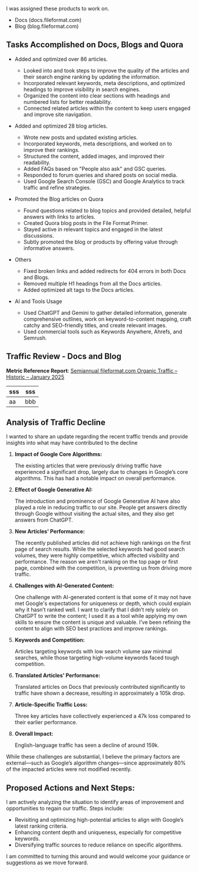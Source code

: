 
I was assigned these products to work on.

- Docs (docs.fileformat.com)
- Blog (blog.fileformat.com)

## Tasks Accomplished on Docs, Blogs and Quora

- Added and optimized over 86 articles.
   - Looked into and took steps to improve the quality of the articles and their search engine ranking by updating the information.
   - Incorporated relevant keywords, meta descriptions, and optimized headings to improve visibility in search engines.
   - Organized the content into clear sections with headings and numbered lists for better readability.
   - Connected related articles within the content to keep users engaged and improve site navigation.
- Added and optimized 28 blog articles.
  - Wrote new posts and updated existing articles.
  - Incorporated keywords, meta descriptions, and worked on to improve their rankings.
  - Structured the content, added images, and improved their readability.
  - Added FAQs based on "People also ask" and GSC queries.
  - Responded to forum queries and shared posts on social media.
  - Used Google Search Console (GSC) and Google Analytics to track traffic and refine strategies.

- Promoted the Blog articles on Quora
   - Found questions related to blog topics and provided detailed, helpful answers with links to articles.
   - Created Quora blog posts in the File Format Primer.
   - Stayed active in relevant topics and engaged in the latest discussions.
   - Subtly promoted the blog or products by offering value through informative answers.
- Others
   - Fixed broken links and added redirects for 404 errors in both Docs and Blogs.
   - Removed multiple H1 headings from all the Docs articles.
   - Added optimized alt tags to the Docs articles.
- AI and Tools Usage
   - Used ChatGPT and Gemini to gather detailed information, generate comprehensive outlines, work on keyword-to-content mapping, craft catchy and SEO-friendly titles, and create relevant images.
   - Used commercial tools such as Keywords Anywhere, Ahrefs, and Semrush.

## Traffic Review - Docs and Blog

**Metric Reference Report**: [Semiannual fileformat.com Organic Traffic – Historic – January 2025](https://indieorganicmetrics.wordpress.com/2025/01/03/semiannual-fileformat-com-organic-traffic-historic-january-2025/)

|sss|sss|
|---|---|
|aa|bbb|

## Analysis of Traffic Decline

I wanted to share an update regarding the recent traffic trends and provide insights into what may have contributed to the decline

1. **Impact of Google Core Algorithms:**

   The existing articles that were previously driving traffic have experienced a significant drop, largely due to changes in Google’s core algorithms. This has had a notable impact on overall performance.

1. **Effect of Google Generative AI:**

   The introduction and prominence of Google Generative AI have also played a role in reducing traffic to our site. People get answers directly through Google without visiting the actual sites, and they also get answers from ChatGPT.

1. **New Articles' Performance:**

   The recently published articles did not achieve high rankings on the first page of search results. While the selected keywords had good search volumes, they were highly competitive, which affected visibility and performance. The reason we aren't ranking on the top page or first page, combined with the competition, is preventing us from driving more traffic.

1. **Challenges with AI-Generated Content:**

   One challenge with AI-generated content is that some of it may not have met Google's expectations for uniqueness or depth, which could explain why it hasn’t ranked well. I want to clarify that I didn’t rely solely on ChatGPT to write the content; I used it as a tool while applying my own skills to ensure the content is unique and valuable. I’ve been refining the content to align with SEO best practices and improve rankings.

1. **Keywords and Competition:**

   Articles targeting keywords with low search volume saw minimal searches, while those targeting high-volume keywords faced tough competition.

1. **Translated Articles' Performance:**

   Translated articles on Docs that previously contributed significantly to traffic have shown a decrease, resulting in approximately a 105k drop.

1. **Article-Specific Traffic Loss:**

   Three key articles have collectively experienced a 47k loss compared to their earlier performance.


1. **Overall Impact:**

   English-language traffic has seen a decline of around 159k.

While these challenges are substantial, I believe the primary factors are external—such as Google’s algorithm changes—since approximately 80% of the impacted articles were not modified recently.

## Proposed Actions and Next Steps:

I am actively analyzing the situation to identify areas of improvement and opportunities to regain our traffic. Steps include:

- Revisiting and optimizing high-potential articles to align with Google’s latest ranking criteria.
- Enhancing content depth and uniqueness, especially for competitive keywords.
- Diversifying traffic sources to reduce reliance on specific algorithms.

I am committed to turning this around and would welcome your guidance or suggestions as we move forward.
